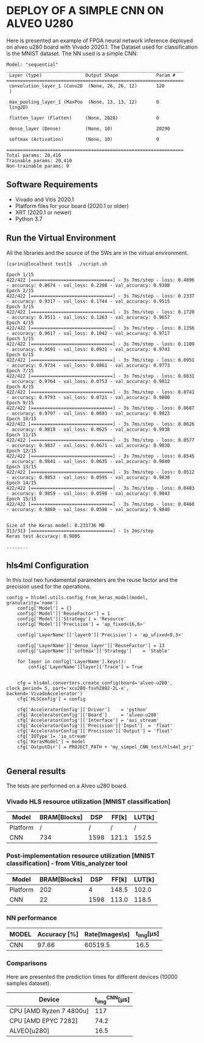 # DEPLOY OF A SIMPLE CNN ON ALVEO U280

Here is presented an example of FPGA neural network inference deployed on alveo u280 board with Vivado 2020.1. The Dataset used for classification is the MNIST dataset. The NN used is a simple CNN: 
```
Model: "sequential"
_________________________________________________________________
 Layer (type)                Output Shape              Param #   
=================================================================
 convolution_layer_1 (Conv2D  (None, 26, 26, 12)       120       
 )                                                               
                                                                 
 max_pooling_layer_1 (MaxPoo  (None, 13, 13, 12)       0         
 ling2D)                                                         
                                                                 
 flatten_layer (Flatten)     (None, 2028)              0         
                                                                 
 dense_layer (Dense)         (None, 10)                20290     
                                                                 
 softmax (Activation)        (None, 10)                0         
                                                                 
=================================================================
Total params: 20,410
Trainable params: 20,410
Non-trainable params: 0
```

## Software Requirements
* Vivado and Vitis 2020.1 
* Platform files for your board (2020.1 or older)
* XRT (2020.1 or newer) 
* Python 3.7

## Run the Virtual Environment
All the libraries and the source of the SWs are in the virtual environment.
```
[carini@localhost test]$  ./script.sh

Epoch 1/15
422/422 [==============================] - 3s 7ms/step - loss: 0.4896 - accuracy: 0.8674 - val_loss: 0.2208 - val_accuracy: 0.9388
Epoch 2/15
422/422 [==============================] - 3s 7ms/step - loss: 0.2337 - accuracy: 0.9317 - val_loss: 0.1744 - val_accuracy: 0.9515
Epoch 3/15
422/422 [==============================] - 3s 7ms/step - loss: 0.1720 - accuracy: 0.9511 - val_loss: 0.1263 - val_accuracy: 0.9657
Epoch 4/15
422/422 [==============================] - 3s 7ms/step - loss: 0.1356 - accuracy: 0.9617 - val_loss: 0.1042 - val_accuracy: 0.9717
Epoch 5/15
422/422 [==============================] - 3s 7ms/step - loss: 0.1109 - accuracy: 0.9691 - val_loss: 0.0931 - val_accuracy: 0.9743
Epoch 6/15
422/422 [==============================] - 3s 7ms/step - loss: 0.0951 - accuracy: 0.9734 - val_loss: 0.0861 - val_accuracy: 0.9773
Epoch 7/15
422/422 [==============================] - 3s 7ms/step - loss: 0.0831 - accuracy: 0.9764 - val_loss: 0.0753 - val_accuracy: 0.9812
Epoch 8/15
422/422 [==============================] - 3s 7ms/step - loss: 0.0741 - accuracy: 0.9793 - val_loss: 0.0721 - val_accuracy: 0.9800
Epoch 9/15
422/422 [==============================] - 3s 7ms/step - loss: 0.0687 - accuracy: 0.9797 - val_loss: 0.0693 - val_accuracy: 0.9823
Epoch 10/15
422/422 [==============================] - 3s 7ms/step - loss: 0.0626 - accuracy: 0.9818 - val_loss: 0.0625 - val_accuracy: 0.9838
Epoch 11/15
422/422 [==============================] - 3s 7ms/step - loss: 0.0577 - accuracy: 0.9837 - val_loss: 0.0671 - val_accuracy: 0.9830
Epoch 12/15
422/422 [==============================] - 3s 7ms/step - loss: 0.0545 - accuracy: 0.9841 - val_loss: 0.0635 - val_accuracy: 0.9840
Epoch 13/15
422/422 [==============================] - 3s 7ms/step - loss: 0.0512 - accuracy: 0.9853 - val_loss: 0.0595 - val_accuracy: 0.9838
Epoch 14/15
422/422 [==============================] - 3s 7ms/step - loss: 0.0483 - accuracy: 0.9859 - val_loss: 0.0598 - val_accuracy: 0.9843
Epoch 15/15
422/422 [==============================] - 3s 7ms/step - loss: 0.0460 - accuracy: 0.9860 - val_loss: 0.0598 - val_accuracy: 0.9840


Size of the Keras model: 0.233736 MB
313/313 [==============================] - 1s 2ms/step
Keras test Accuracy: 0.9805

........

```



## hls4ml Configuration
In this tool two fundamental parameters are the reuse factor and the precision used for the operations. 
```
config = hls4ml.utils.config_from_keras_model(model, granularity='name')
    config['Model'] = {}
    config['Model']['ReuseFactor'] = 1
    config['Model']['Strategy'] = 'Resource'
    config['Model']['Precision'] = 'ap_fixed<16,6>'
    
    config['LayerName']['layer0']['Precision'] = 'ap_ufixed<8,3>'

    config['LayerName']['dense_layer']['ReuseFactor'] = 13
    config['LayerName']['softmax']['Strategy']    = 'Stable'

    for layer in config['LayerName'].keys():
        config['LayerName'][layer]['Trace'] = True


    cfg = hls4ml.converters.create_config(board='alveo-u280', clock_period= 5, part='xcu280-fsvh2892-2L-e', backend='VivadoAccelerator')
    cfg['HLSConfig'] = config

    cfg['AcceleratorConfig']['Driver']    = 'python'
    cfg['AcceleratorConfig']['Board']     = 'alveo-u280'
    cfg['AcceleratorConfig']['Interface'] = 'axi_stream'
    cfg['AcceleratorConfig']['Precision']['Input']  = 'float'
    cfg['AcceleratorConfig']['Precision']['Output'] = 'float'
    cfg['IOType']= 'io_stream'
    cfg['KerasModel'] = model
    cfg['OutputDir'] = PROJECT_PATH + 'my_simpel_CNN_test/hls4ml_prj'


```

## General results

The tests are performed on a Alveo u280 board.  
 
### Vivado HLS resource utilization [MNIST classification]

|Model                |BRAM[Blocks]|DSP|FF[k]|LUT[k]|
|---------------------|------------|---|-----|------|
|Platform             |/           |/  |/    |/     |
|CNN  |734         |1598 |121.1 |152.5 |
 
### Post-implementation resource utilization [MNIST classification] - from Vitis_analyzer tool

|Model                |BRAM[Blocks]|DSP|FF[k]|LUT[k]|
|---------------------|------------|---|-----|------|
|Platform             |202         |4  |148.5|102.0 |
|CNN  |22          |1598 |113.0 |118.5  |

### NN performance
  
|MODEL              |Accuracy [\%]|Rate[Images\s]|t<sub>img</sub>[&#956;s]|
|-------------------|-------------|--------------|------------------------|
|CNN                |97.66        |60519.5         |          16.5            |

  
### Comparisons
  
Here are presented the prediction times for different devices (10000 samples dataset).

|Device             |t<sub>img</sub><sup>CNN</sup>[&#956;s]|
|-------------------|--------------------------------------|
|CPU [AMD Ryzen 7 4800u]         |117                                                                   
|CPU [AMD EPYC 7282]       |74.2                             |
|ALVEO[u280]       |16.5                                     |
